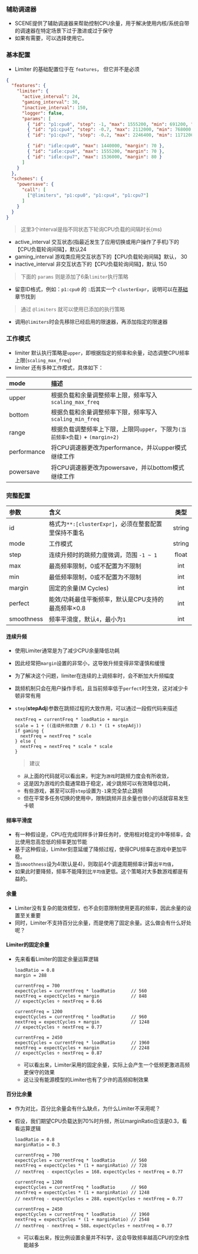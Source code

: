 ### 辅助调速器
- SCENE提供了辅助调速器来帮助控制CPU余量，用于解决使用内核/系统自带的调速器在特定场景下过于激进或过于保守
- 如果有需要，可以选择使用它。


### 基本配置
- Limiter 的基础配置位于在 `features`， 但它并不是必须

```json
{
  "features": {
    "limiter": {
      "active_interval": 24,
      "gaming_interval": 30,
      "inactive_interval": 150,
      "logger": false,
      "params": [
        { "id": "p1:cpu0", "step": -1, "max": 1555200, "min": 691200, "margin": 250 },
        { "id": "p1:cpu4", "step": -0.7, "max": 2112000, "min": 768000, "margin": 270 },
        { "id": "p1:cpu7", "step": -0.2, "max": 2246400, "min": 1171200, "margin": 250 },

        { "id": "idle:cpu0", "max": 1440000, "margin": 70 },
        { "id": "idle:cpu4", "max": 1555200, "margin": 70 },
        { "id": "idle:cpu7", "max": 1536000, "margin": 80 }
      ]
    }
  },
  "schemes": {
    "powersave": {
      "call": [
        ["@limiters", "p1:cpu0", "p1:cpu4", "p1:cpu7"]
      ]
    }
  }
}
```

> 这里3个interval是指不同状态下轮询CPU负载的间隔时长(ms)
- active_interval 交互状态(指最近发生了应用切换或用户操作了手机)下的【CPU负载轮询间隔】，默认24
- gaming_interval 游戏类应用交互状态下的【CPU负载轮询间隔】默认， 30
- inactive_interval 非交互状态下的【CPU负载轮询间隔】，默认 150

> 下面的 `params` 则是添加了6条`limiter`执行策略
- 留意ID格式，例如：`p1:cpu0` 的 `:`后其实一个 `clusterExpr`，说明可以在[基础](./basic.md)章节找到

> 通过 `@limiters` 就可以使用已添加的执行策略
- 调用`@limiters`时会先移除已经启用的限速器，再添加指定的限速器


### 工作模式
- limiter 默认执行策略是`upper`，即根据指定的频率和余量，动态调整CPU频率上限(`scaling_max_freq`)
- limiter 还有多种工作模式，具体如下：

| mode | 描述 |
| :- | :- |
| upper | 根据负载和余量调整频率上限，频率写入`scaling_max_freq` |
| bottom | 根据负载和余量调整频率下限，频率写入`scaling_min_freq` |
| range | 根据负载调整频率上下限，上限同`upper`，下限为`(当前频率×负载)` + `(margin÷2)` |
| performance | 将CPU调速器更改为performance，并以upper模式继续工作 |
| powersave | 将CPU调速器更改为powersave，并以bottom模式继续工作 |


### 完整配置

| 参数 | 含义 | 类型 |
| :- | :- | :-: |
| id | 格式为`**:[clusterExpr]`，必须在整套配置里保持不重名 | string |
| mode | 工作模式 | string |
| step | 连续升频时的跳频力度微调，范围 `-1 ~ 1` | float |
| max | 最高频率限制，0或不配置为不限制 | int |
| min | 最低频率限制，0或不配置为不限制 | int |
| margin | 固定的余量(M Cycles) | int |
| perfect | 能效/功耗最佳平衡频率，默认是CPU支持的最高频率×0.8 | int |
| smoothness | 频率平滑度，默认`4`，最小为`1` | int |


#### 连续升频
- 使用Limiter通常是为了减少CPU余量降低功耗
- 因此经常把`margin`设置的非常小，这导致升频变得非常谨慎和缓慢
- 为了解决这个问题，limiter在连续的上调频率时，会不断加大升频幅度
- 跳频机制只会在用户操作手机，且当前频率低于`perfect`时生效，这对减少卡顿非常有用
- `step`(**stepAdj**)参数在跳频过程的大致作用，可以通过一段假代码来描述

  ```
  nextFreq = currentFreq * loadRatio + margin
  scale = 1 + ((连续升频次数 / 0.1) * (1 + stepAdj))
  if gaming {
    nextFreq = nextFreq * scale
  } else {
    nextFreq = nextFreq * scale * scale
  }
  ```

  > 建议
  - 从上面的代码就可以看出来，判定为`游戏`时跳频力度会有所收敛，
  - 这是因为游戏的负载通常趋于稳定，减少跳频可以有效降低功耗，
  - 有些游戏，甚至可以将`step`设置为`-1`来完全禁止跳频
  - 但在平常多任务切换的使用中，限制跳频并且余量也很小的话就容易发生卡顿

#### 频率平滑度
- 有一种假设是，CPU在完成同样多计算任务时，使用相对稳定的中等频率，会比使用忽高忽低的频率更加节能
- 基于这种假设，Limiter刻意延缓了降频过程，使得CPU频率在游戏中更加平稳。
- 当`smoothness`设为4(默认是4)，则取前4个调速周期频率计算出`平均值`，
- 如果此时要降频，频率不能降到比`平均值`更低。这个策略对大多数游戏都是有益的。

#### 余量
- Limiter没有复杂的能效模型，也不会刻意限制使用更高的频率，因此余量的设置至关重要
- 同时，Limiter不支持百分比余量，而是使用了固定余量。这么做会有什么好处呢？

#### Limiter的固定余量
- 先来看看Limiter的固定余量运算逻辑

  ```
  loadRatio = 0.8
  margin = 288

  currentFreq = 700
  expectCycles = currentFreq * loadRatio      // 560
  nextFreq = expectCycles + margin            // 848
  // expectCycles ÷ nextFreq = 0.66

  currentFreq = 1200
  expectCycles = currentFreq * loadRatio      // 960
  nextFreq = expectCycles + margin            // 1248
  // expectCycles ÷ nextFreq = 0.77

  currentFreq = 2450
  expectCycles = currentFreq * loadRatio      // 1960
  nextFreq = expectCycles + margin            // 2248
  // expectCycles ÷ nextFreq = 0.87
  ```

  - 可以看出来，Limiter采用的固定余量，实际上会产生一个低频更激进高频更保守的效果
  - 这让没有能源模型的Limiter也有了少许的高频抑制效果



#### 百分比余量
- 作为对比，百分比余量会有什么缺点，为什么Limiter不采用呢？
- 假设，我们期望CPU负载达到70%时升频，所以marginRatio应该是0.3，看看运算逻辑

  ```
  loadRatio = 0.8
  marginRatio = 0.3

  currentFreq = 700
  expectCycles = currentFreq * loadRatio      // 560
  nextFreq = expectCycles * (1 + marginRatio) // 728
  // nextFreq - expectCycles = 168，expectCycles ÷ nextFreq = 0.77

  currentFreq = 1200
  expectCycles = currentFreq * loadRatio      // 960
  nextFreq = expectCycles * (1 + marginRatio) // 1248
  // nextFreq - expectCycles = 288，expectCycles ÷ nextFreq = 0.77

  currentFreq = 2450
  expectCycles = currentFreq * loadRatio      // 1960
  nextFreq = expectCycles * (1 + marginRatio) // 2548
  // nextFreq - nextFreq = 588，expectCycles ÷ nextFreq = 0.77
  ```

  - 可以看出来，按比例设置余量并不科学，这会导致频率越高CPU的空余性能越多
